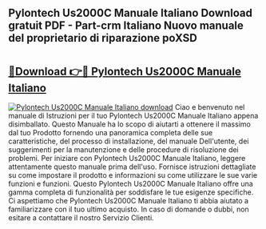 ## Pylontech Us2000C Manuale Italiano Download gratuit PDF - Part-crm Italiano Nuovo manuale del proprietario di riparazione poXSD

# <h2><a href="http://dffmq7.blite.top/?on=Pylontech+Us2000C+Manuale+Italiano">🔗Download 👉🔴 Pylontech Us2000C Manuale Italiano</a></h2>

[![Pylontech Us2000C Manuale Italiano download](https://i.imgur.com/lujVjoI.png)](http://dffmq7.blite.top/?on=Pylontech+Us2000C+Manuale+Italiano)
Ciao e benvenuto nel manuale di Istruzioni per il tuo Pylontech Us2000C Manuale Italiano appena disimballato. Questo Manuale ha lo scopo di aiutarti a ottenere il massimo dal tuo Prodotto fornendo una panoramica completa delle sue caratteristiche, del processo di installazione, del manuale Dell'utente, dei suggerimenti per la manutenzione e delle procedure di risoluzione dei problemi. Per iniziare con Pylontech Us2000C Manuale Italiano, leggere attentamente questo manuale prima dell'uso. Fornisce istruzioni dettagliate su come impostare il prodotto e informazioni su come utilizzare le sue varie funzioni e funzioni. Questo Pylontech Us2000C Manuale Italiano offre una gamma completa di funzionalità per soddisfare le tue esigenze specifiche. Ci aspettiamo che Pylontech Us2000C Manuale Italiano ti abbia aiutato a familiarizzare con il tuo ultimo acquisto. In caso di domande o dubbi, non esitare a contattare il nostro Servizio Clienti.
